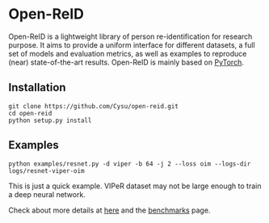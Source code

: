 # Open-ReID

Open-ReID is a lightweight library of person re-identification for research
purpose. It aims to provide a uniform interface for different datasets, a full
set of models and evaluation metrics, as well as examples to reproduce (near)
state-of-the-art results. Open-ReID is mainly based on
[PyTorch](http://pytorch.org/).

## Installation

```shell
git clone https://github.com/Cysu/open-reid.git
cd open-reid
python setup.py install
```

## Examples

```shell
python examples/resnet.py -d viper -b 64 -j 2 --loss oim --logs-dir logs/resnet-viper-oim
```

This is just a quick example. VIPeR dataset may not be large enough to train a deep neural network.

Check about more details at [here](http://open-reid.readthedocs.io/en/latest/examples/training_id.html)
and the [benchmarks](http://open-reid.readthedocs.io/en/latest/examples/benchmarks.html) page.

